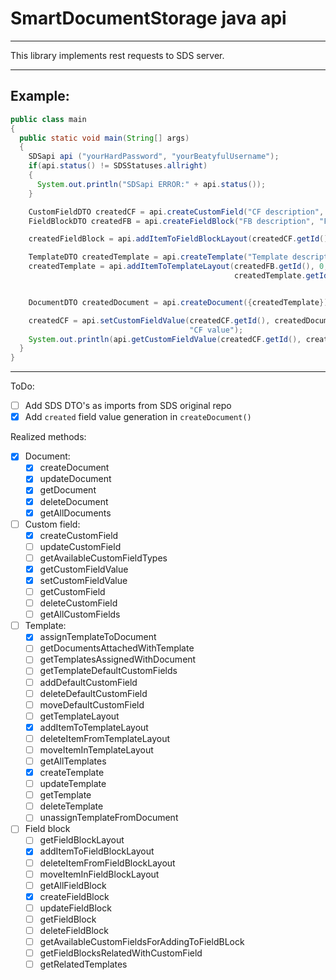 # SmartDocumentStorage java api



------

This library implements rest requests to SDS server.

------

## Example:

```java
public class main
{
  public static void main(String[] args)
  {
    SDSapi api ("yourHardPassword", "yourBeatyfulUsername");
    if(api.status() != SDSStatuses.allright)
    {
      System.out.println("SDSapi ERROR:" + api.status());
    }

    CustomFieldDTO createdCF = api.createCustomField("CF description", "CF name", "string");	
    FieldBlockDTO createdFB = api.createFieldBlock("FB description", "FB name");

    createdFieldBlock = api.addItemToFieldBlockLayout(createdCF.getId(), createdFB.getId(), 0);

    TemplateDTO createdTemplate = api.createTemplate("Template description", "Te name");
    createdTemplate = api.addItemToTemplateLayout(createdFB.getId(), 0,
                                                  createdTemplate.getId());


    DocumentDTO createdDocument = api.createDocument({createdTemplate});

    createdCF = api.setCustomFieldValue(createdCF.getId(), createdDocument.getId(),
                                        "CF value");
    System.out.println(api.getCustomFieldValue(createdCF.getId(), createdDocument.getId()));
  }
}
```



------

ToDo:

* [ ] Add SDS DTO's as imports from SDS original repo
* [x] Add `created` field value generation in `createDocument()`

Realized methods:

* [x] Document:
  * [x] createDocument
  * [x] updateDocument
  * [x] getDocument
  * [x] deleteDocument
  * [x] getAllDocuments
* [ ] Custom field:
  * [x] createCustomField
  * [ ] updateCustomField
  * [ ] getAvailableCustomFieldTypes
  * [x] getCustomFieldValue
  * [x] setCustomFieldValue
  * [ ] getCustomField
  * [ ] deleteCustomField
  * [ ] getAllCustomFields
* [ ] Template:
  * [x] assignTemplateToDocument
  * [ ] getDocumentsAttachedWithTemplate
  * [ ] getTemplatesAssignedWithDocument
  * [ ] getTemplateDefaultCustomFields
  * [ ] addDefaultCustomField
  * [ ] deleteDefaultCustomField
  * [ ] moveDefaultCustomField
  * [ ] getTemplateLayout
  * [x] addItemToTemplateLayout
  * [ ] deleteItemFromTemplateLayout
  * [ ] moveItemInTemplateLayout
  * [ ] getAllTemplates
  * [x] createTemplate
  * [ ] updateTemplate
  * [ ] getTemplate
  * [ ] deleteTemplate
  * [ ] unassignTemplateFromDocument
* [ ] Field block
  * [ ] getFieldBlockLayout
  * [x] addItemToFieldBlockLayout
  * [ ] deleteItemFromFieldBlockLayout
  * [ ] moveItemInFieldBlockLayout
  * [ ] getAllFieldBlock
  * [x] createFieldBlock
  * [ ] updateFieldBlock
  * [ ] getFieldBlock
  * [ ] deleteFieldBlock
  * [ ] getAvailableCustomFieldsForAddingToFieldBLock
  * [ ] getFieldBlocksRelatedWithCustomField
  * [ ] getRelatedTemplates